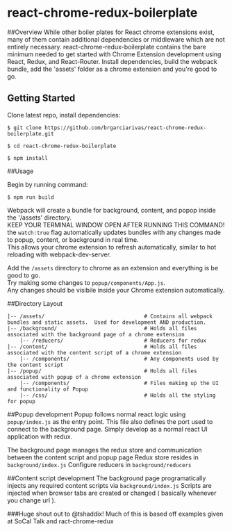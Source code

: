 # react-chrome-redux-boilerplate


##Overview
While other boiler plates for React chrome extensions exist, many of them contain additional dependencies or middleware which are not entirely necessary.
react-chrome-redux-boilerplate contains the bare minimum needed to get started with Chrome Extension development using React, Redux, and React-Router.
Install dependencies, build the webpack bundle, add the 'assets' folder as a chrome extension and you're good to go.  

## Getting Started

Clone latest repo, install dependencies:

	$ git clone https://github.com/brgarciarivas/react-chrome-redux-boilerplate.git

	$ cd react-chrome-redux-boilerplate
	
	$ npm install


##Usage

Begin by running command:

	$ npm run build

Webpack will create a bundle for background, content, and popop inside the '/assets' directory.  
KEEP YOUR TERMINAL WINDOW OPEN AFTER RUNNING THIS COMMAND!  
the `watch:true` flag automatically updates bundles with any changes made to popup, content, or background in real time.  
This allows your chrome extension to refresh automatically, similar to hot reloading with webpack-dev-server.  

Add the `/assets` directory to chrome as an extension and everything is be good to go.  
Try making some changes to `popup/components/App.js`.  
Any changes should be visibile inside your Chrome extension automatically.  


##Directory Layout

```
|-- /assets/								# Contains all webpack bundles and static assets.  Used for development AND production.
|-- /background/							# Holds all files associated with the background page of a chrome extension
	|-- /reducers/							# Reducers for redux
|-- /content/								# Holds all files associated with the content script of a chrome extension
	|-- /components/						# Any components used by the content script 
|-- /popup/									# Holds all files associated with popup of a chrome extension
	|-- /components/						# Files making up the UI and functionality of Popup
	|-- /css/								# Holds all the styling for popup
```

##Popup development
Popup follows normal react logic using `popup/index.js` as the entry point. This file also defines the port used to connect to the background page.
Simply develop as a normal react UI application with redux.

The background page manages the redux store and communication between the content script and popup page
Redux store resides in `background/index.js`
Configure reducers in `background/reducers`

##Content script development
The background page programatically injects any required content scripts via `background/index.js`
Scripts are injected when browser tabs are created or changed ( basically whenever you change url ).

###Huge shout out to @tshaddix! Much of this is based off examples given at SoCal Talk and ract-chrome-redux